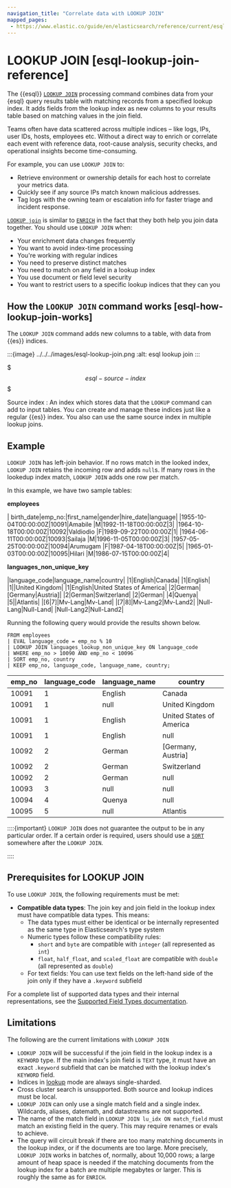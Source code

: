 ```yaml
---
navigation_title: "Correlate data with LOOKUP JOIN"
mapped_pages:
 - https://www.elastic.co/guide/en/elasticsearch/reference/current/esql-enrich-data.html
---
```


# LOOKUP JOIN [esql-lookup-join-reference]

The {{esql}} [`LOOKUP JOIN`](/reference/query-languages/esql/esql-commands.md#esql-lookup-join) processing command combines data from your {esql} query results table with matching records from a specified lookup index. It adds fields from the lookup index as new columns to your results table based on matching values in the join field.

Teams often have data scattered across multiple indices – like logs, IPs, user IDs, hosts, employees etc. Without a direct way to enrich or correlate each event with reference data, root-cause analysis, security checks, and operational insights become time-consuming.

For example, you can use `LOOKUP JOIN` to:

* Retrieve environment or ownership details for each host to correlate your metrics data.
* Quickly see if any source IPs match known malicious addresses.
* Tag logs with the owning team or escalation info for faster triage and incident response.

[`LOOKUP join`](/reference/query-languages/esql/esql-commands.md#esql-lookup-join) is similar to [`ENRICH`](/reference/query-languages/esql/esql-commands.md#esql-enrich) in the fact that they both help you join data together. You should use `LOOKUP JOIN` when:

* Your enrichment data changes frequently
* You want to avoid index-time processing
* You're working with regular indices
* You need to preserve distinct matches
* You need to match on any field in a lookup index
* You use document or field level security
* You want to restrict users to a specific lookup indices that they can you

## How the `LOOKUP JOIN` command works [esql-how-lookup-join-works]

The `LOOKUP JOIN` command adds new columns to a table, with data from {{es}} indices.

:::{image} ../../../images/esql-lookup-join.png
:alt: esql lookup join
:::

$$$esql-source-index$$$

Source index
:   An index which stores data that the `LOOKUP` command can add to input tables. You can create and manage these indices just like a regular {{es}} index. You also can use the same source index in multiple lookup joins.

## Example

`LOOKUP JOIN` has left-join behavior. If no rows match in the looked index, `LOOKUP JOIN` retains the incoming row and adds `null`s. If many rows in the lookedup index match, `LOOKUP JOIN` adds one row per match.

In this example, we have two sample tables:

**employees**

| birth_date|emp_no:|first_name|gender|hire_date|language|
|1955-10-04T00:00:00Z|10091|Amabile    |M|1992-11-18T00:00:00Z|3|
|1964-10-18T00:00:00Z|10092|Valdiodio  |F|1989-09-22T00:00:00Z|1|
|1964-06-11T00:00:00Z|10093|Sailaja    |M|1996-11-05T00:00:00Z|3|
|1957-05-25T00:00:00Z|10094|Arumugam   |F|1987-04-18T00:00:00Z|5|
|1965-01-03T00:00:00Z|10095|Hilari     |M|1986-07-15T00:00:00Z|4|

**languages_non_unique_key**

|language_code|language_name|country|
|1|English|Canada|
|1|English|
|1||United Kingdom|
|1|English|United States of America|
|2|German|[Germany|Austria]|
|2|German|Switzerland|
|2|German|
|4|Quenya|
|5||Atlantis|
|[6|7]|Mv-Lang|Mv-Land|
|[7|8]|Mv-Lang2|Mv-Land2|
|Null-Lang|Null-Land|
|Null-Lang2|Null-Land2|

Running the following query would provide the results shown below.

```esql
FROM employees
| EVAL language_code = emp_no % 10
| LOOKUP JOIN languages_lookup_non_unique_key ON language_code
| WHERE emp_no > 10090 AND emp_no < 10096
| SORT emp_no, country
| KEEP emp_no, language_code, language_name, country;
```

|emp_no|language_code|language_name|country|
|---|---|---|---|
|    10091      | 1                     | English               | Canada|
|    10091      | 1                     | null                  | United Kingdom|
|    10091      | 1                     | English               | United States of America|
|    10091      | 1                     | English               | null|
|    10092      | 2                     | German                | [Germany, Austria]|
|    10092      | 2                     | German                | Switzerland|
|    10092      | 2                     | German                | null|
|    10093      | 3                     | null                  | null|
|    10094      | 4                     | Quenya                | null|
|    10095      | 5                     | null                  | Atlantis|

::::{important}
`LOOKUP JOIN` does not guarantee the output to be in any particular order. If a certain order is required, users should use a [`SORT`](/reference/query-languages/esql/esql-commands.md#esql-sort) somewhere after the `LOOKUP JOIN`.

::::

## Prerequisites for LOOKUP JOIN

To use `LOOKUP JOIN`, the following requirements must be met:

* **Compatible data types**: The join key and join field in the lookup index must have compatible data types. This means:
  * The data types must either be identical or be internally represented as the same type in Elasticsearch's type system
  * Numeric types follow these compatibility rules:
    * `short` and `byte` are compatible with `integer` (all represented as `int`)
    * `float`, `half_float`, and `scaled_float` are compatible with `double` (all represented as `double`)
  * For text fields: You can use text fields on the left-hand side of the join only if they have a `.keyword` subfield

For a complete list of supported data types and their internal representations, see the [Supported Field Types documentation](/reference/query-languages/esql/limitations.md#_supported_types).

## Limitations

The following are the current limitations with `LOOKUP JOIN`

* `LOOKUP JOIN` will be successful if the join field in the lookup index is a `KEYWORD` type. If the main index's join field is `TEXT` type, it must have an exact `.keyword` subfield that can be matched with the lookup index's `KEYWORD` field.
* Indices in [lookup](/reference/elasticsearch/index-settings/index-modules.md#index-mode-setting) mode are always single-sharded.
* Cross cluster search is unsupported. Both source and lookup indices must be local.
* `LOOKUP JOIN` can only use a single match field and a single index. Wildcards, aliases, datemath, and datastreams are not supported.
* The name of the match field in `LOOKUP JOIN lu_idx ON match_field` must match an existing field in the query. This may require renames or evals to achieve.
* The query will circuit break if there are too many matching documents in the lookup index, or if the documents are too large. More precisely, `LOOKUP JOIN` works in batches of, normally, about 10,000 rows; a large amount of heap space is needed if the matching documents from the lookup index for a batch are multiple megabytes or larger. This is roughly the same as for `ENRICH`.
